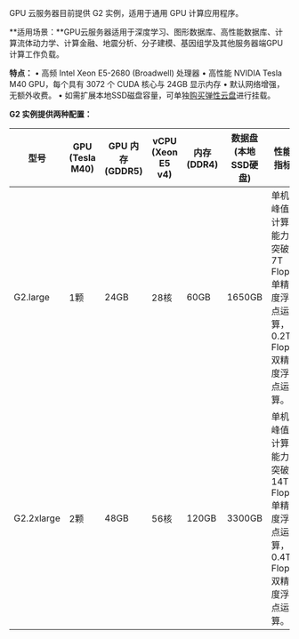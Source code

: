 GPU 云服务器目前提供 G2 实例，适用于通用 GPU 计算应用程序。

**适用场景：**GPU云服务器适用于深度学习、图形数据库、高性能数据库、计算流体动力学、计算金融、地震分析、分子建模、基因组学及其他服务器端GPU计算工作负载。

**特点：**
	•	高频 Intel Xeon E5-2680 (Broadwell) 处理器
	•	高性能 NVIDIA Tesla M40 GPU，每个具有 3072 个 CUDA 核心与 24GB 显示内存
	•	默认网络增强， 无额外收费。
	•      如需扩展本地SSD磁盘容量，可单独[购买弹性云盘](https://www.qcloud.com/document/product/362/2732)进行挂载。	
	
	
**G2 实例提供两种配置：**

|型号|GPU<br>(Tesla M40) | GPU 内存<br>(GDDR5) |vCPU<br>(Xeon E5 v4) | 内存<br>(DDR4)|数据盘<br>(本地SSD硬盘)| 性能指标 |
|---------|---------|---------|---------|---------|---------|---------|
| G2.large|1颗 | 24GB |28核 | 60GB |  1650GB| 单机峰值计算能力突破7T Flops 单精度浮点运算，0.2T Flops 双精度浮点运算。 |
| G2.2xlarge|2颗 | 48GB | 56核 | 120GB | 3300GB| 单机峰值计算能力突破14T Flops单精度浮点运算，0.4T Flops双精度浮点运算。 |

